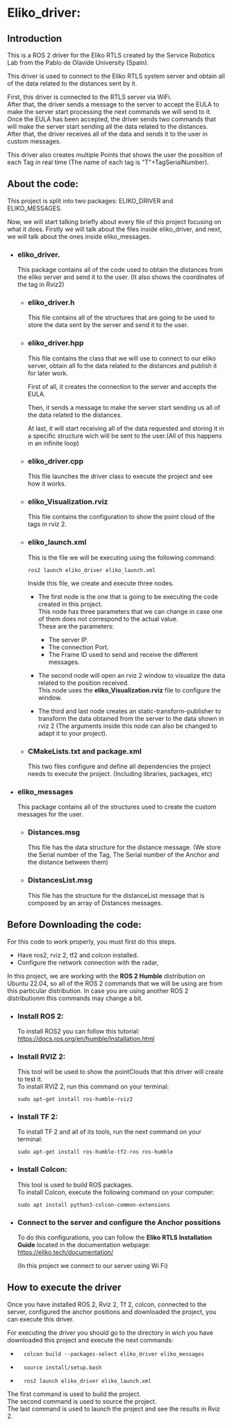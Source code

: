 Eliko_driver:
================
Introduction
---
This is a ROS 2 driver for the Eliko RTLS created by the Service Robotics Lab from the Pablo de Olavide University (Spain).

This driver is used to connect to the Eliko RTLS system server and obtain all of the data related to the distances sent by it.

First, this driver is connected to the RTLS server via WiFi.\
After that, the driver sends a message to the server to accept the EULA to make the server start processing the next commands we will send to it.\
Once the EULA has been accepted, the driver sends two commands that will make the server start sending all the data related to the distances.\
After that, the driver receives all of the data and sends it to the user in custom messages.

This driver also creates multiple Points that shows the user the possition of each Tag in real time (The name of each tag is "T"+TagSerialNumber).

About the code:
---
This project is split into two packages: ELIKO_DRIVER and ELIKO_MESSAGES.

Now, we will start talking briefly about every file of this project focusing on what it does.
Firstly we will talk  about the files inside eliko_driver, and next, we will talk about the ones inside eliko_messages.
* ### eliko_driver.
    This package contains all of the code used to obtain the distances from the eliko server and send it to the user. (It also shows the coordinates of the tag in Rviz2)
    * ### eliko_driver.h
        This file contains all of the structures that are going to be used to store the data sent by the server and send it to the user.

    * ### eliko_driver.hpp
        This file contains the class that we will use to connect to our eliko server, obtain all fo the data related to the distances and publish it for later work.

        First of all, it creates the connection to the server and accepts the EULA.

        Then, it sends a message to make the server start sending us all of the data related to the distances.

        At last, it will start receiving all of the data requested and storing it in a specific structure wich will be sent to the user.(All of this happens in an infinite loop)
    
    * ### eliko_driver.cpp
        This file launches the driver class to execute the project and see how it works.
    
    * ### eliko_Visualization.rviz
        This file contains the configuration to show the point cloud of the tags in rviz 2.
    
    * ### eliko_launch.xml
        This is the file we will be executing using the following command:
        ```
        ros2 launch eliko_driver eliko_launch.xml
        ```
        Inside this file, we create and execute three nodes.
        * The first node is the one that is going to be executing the code created in this project.\
        This node has three parameters that we can change in case one of them does not correspond to the actual value.\
        These are the parameters:
            * The server IP.
            * The connection Port.
            * The Frame ID used to send and receive the different messages.
        
        * The second node will open an rviz 2 window to visualize the data related to the position received.\
        This node uses the **eliko_Visualization.rviz** file to configure the window.

        * The third and last node creates an static-transform-publisher to transform the data obtained from the server to the data shown in rviz 2 (The arguments inside this node can also be changed to adapt it to your project).

    * ### CMakeLists.txt and package.xml
        This two files configure and define all dependencies the project needs to execute the project. (Including libraries, packages, etc)

* ### eliko_messages
    This package contains all of the structures used to create the custom messages for the user.
    * ### Distances.msg
        This file has the data structure for the distance message. (We store the Serial number of the Tag, The Serial number of the Anchor and the distance between them)
    * ### DistancesList.msg
        This file has the structure for the distanceList message that is composed by an array of Distances messages.

Before Downloading the code:
---
For this code to work properly, you must first do this steps.

- Have ros2, rviz 2, tf2 and colcon installed.
- Configure the network connection with the radar,

In this project, we are working with the **ROS 2 Humble** distribution on Ubuntu 22.04, so all of the ROS 2 commands that we will be using are from this particular distribution. In case you are using another ROS 2 distributionm this commands may change a bit.

* ### Install ROS 2:
    To install ROS2 you can follow this tutorial: <https://docs.ros.org/en/humble/Installation.html>

* ### Install RVIZ 2:
    This tool will be used to show the pointClouds that this driver will create to test it.\
    To install RVIZ 2, run this command on your terminal:
    ```
    sudo apt-get install ros-humble-rviz2 
    ```
* ### Install TF 2:
    To install TF 2 and all of its tools, run the next command on your terminal: 
    ```
    sudo apt-get install ros-humble-tf2-ros ros-humble
    ```
* ### Install Colcon:
    This tool is used to build ROS packages.\
    To install Colcon, execute the following command on your computer:
    ```
    sudo apt install python3-colcon-common-extensions
    ```

* ### Connect to the server and configure the Anchor possitions
    To do this configurations, you can follow the **Eliko RTLS Installation Guide** located in the documentation webpage:
    <https://eliko.tech/documentation/>
    
    (In this project we connect to our server using Wi Fi)

How to execute the driver
---
Once you have installed ROS 2, Rviz 2, Tf 2, colcon, connected to the server, configured the anchor positions and downloaded the project, you can execute this driver.

For executing the driver you should go to the directory in wich you have downloaded this project and execute the next commands:

* ```
    colcon build --packages-select eliko_driver eliko_messages
  ```
* ```
    source install/setup.bash
  ```
* ``` 
    ros2 launch eliko_driver eliko_launch.xml
  ```
The first command is used to build the project.\
The second command is used to source the project.\
The last command is used to launch the project and see the results in Rviz 2.

